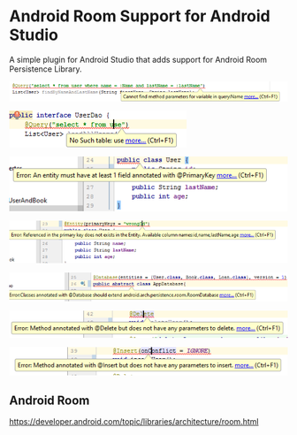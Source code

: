 #  Android Room Support for Android Studio

A simple plugin for Android Studio that adds support for Android Room Persistence Library.


![Alt text](/screenShot/Capture.PNG?raw=true "Android Room Support Plugin (Room DAO)")

![Alt text](/screenShot/Capture2.PNG?raw=true "Android Room Support Plugin (Room DAO)")

![Alt text](/screenShot/Capture3.PNG?raw=true "Android Room Support Plugin (Room Entity)")

![Alt text](/screenShot/Capture4.PNG?raw=true "Android Room Support Plugin (Room Entity)")

![Alt text](/screenShot/Capture5.PNG?raw=true "Android Room Support Plugin (RoomDatabase)")

![Alt text](/screenShot/Capture6.PNG?raw=true "Android Room Support Plugin (Room DAO @Delete)")

![Alt text](/screenShot/Capture7.PNG?raw=true "Android Room Support Plugin (Room DAO @Insert)")

## Android Room

https://developer.android.com/topic/libraries/architecture/room.html

